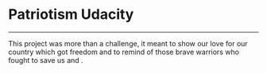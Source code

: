 # Patriotism Udacity
<hr>

This project was more than a challenge, it meant to show our love for our country which got freedom and to remind of those brave warriors who fought to save us and . 
